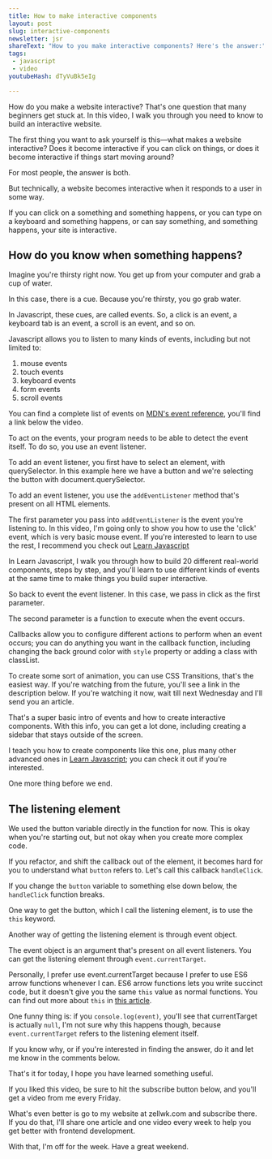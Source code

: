 ```yaml
---
title: How to make interactive components
layout: post
slug: interactive-components
newsletter: jsr
shareText: "How to you make interactive components? Here's the answer:"
tags:
 - javascript
 - video
youtubeHash: dTyVuBk5eIg

---
```


How do you make a website interactive? That's one question that many beginners get stuck at. In this video, I walk you through you need to know to build an interactive website.

<!--more-->

The first thing you want to ask yourself is this—what makes a website interactive? Does it become interactive if you can click on things, or does it become interactive if things start moving around?

For most people, the answer is both.

But technically, a website becomes interactive when it responds to a user in some way.

If you can click on a something and something happens, or you can type on a keyboard and something happens, or can say something, and something happens, your site is interactive.



## How do you know when something happens?

Imagine you're thirsty right now. You get up from your computer and grab a cup of water.

In this case, there is a cue. Because you're thirsty, you go grab water.

In Javascript, these cues, are called events. So, a click is an event, a keyboard tab is an event, a scroll is an event, and so on.

Javascript allows you to listen to many kinds of events, including but not limited to:

1. mouse events
2. touch events
3. keyboard events
4. form events
5. scroll events

You can find a complete list of events on [MDN's event reference](https://developer.mozilla.org/en-US/docs/Web/Events), you'll find a link below the video.

To act on the events, your program needs to be able to detect the event itself. To do so, you use an event listener.

To add an event listener, you first have to select an element, with querySelector. In this example here we have a button and we're selecting the button with document.querySelector.

To add an event listener, you use the `addEventListener` method that's present on all HTML elements.

The first parameter you pass into `addEventListener` is the event you're listening to. In this video, I'm going only to show you how to use the 'click' event, which is very basic mouse event. If you're interested to learn to use the rest, I recommend you check out [Learn Javascript](https://learnjavascript.today)

In Learn Javascript, I walk you through how to build 20 different real-world components, steps by step, and you'll learn to use different kinds of events at the same time to make things you build super interactive.

So back to event the event listener. In this case, we pass in click as the first parameter.

The second parameter is a function to execute when the event occurs.

Callbacks allow you to configure different actions to perform when an event occurs; you can do anything you want in the callback function, including changing the back ground color with `style` property or adding a class with classList.

To create some sort of animation, you can use CSS Transitions, that's the easiest way. If you're watching from the future, you'll see a link in the description below. If you're watching it now, wait till next Wednesday and I'll send you an article.

That's a super basic intro of events and how to create interactive components. With this info, you can get a lot done, including creating a sidebar that stays outside of the screen.

I teach you how to create components like this one, plus many other advanced ones in [Learn Javascript](https://learnjavascript.today); you can check it out if you're interested.

One more thing before we end.

## The listening element

We used the button variable directly in the function for now. This is okay when you're starting out, but not okay when you create more complex code.

If you refactor, and shift the callback out of the element, it becomes hard for you to understand what `button` refers to. Let's call this callback `handleClick`.

If you change the `button` variable to something else down below, the `handleClick` function breaks.

One way to get the button, which I call the listening element, is to use the `this` keyword.

Another way of getting the listening element is through event object.

The event object is an argument that's present on all event listeners. You can get the listening element through `event.currentTarget`.

Personally, I prefer use event.currentTarget because I prefer to use ES6 arrow functions whenever I can. ES6 arrow functions lets you write succinct code, but it doesn't give you the same `this` value as normal functions. You can find out more about `this` in [this article](https://zellwk.com/blog/this/).

One funny thing is: if you `console.log(event)`, you'll see that currentTarget is actually `null`, I'm not sure why this happens though, because `event.currentTarget` refers to the listening element itself.

If you know why, or if you're interested in finding the answer, do it and let me know in the comments below.

That's it for today, I hope you have learned something useful.

If you liked this video, be sure to hit the subscribe button below, and you'll get a video from me every Friday.

What's even better is go to my website at zellwk.com and subscribe there. If you do that, I'll share one article and one video every week to help you get better with frontend development.

With that, I'm off for the week. Have a great weekend.
